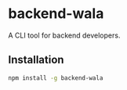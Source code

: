 # backend-wala

A CLI tool for backend developers.

## Installation

```sh
npm install -g backend-wala